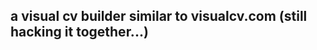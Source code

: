 ## a visual cv builder similar to visualcv.com (still hacking it together...)

[screenshot]: https://raw.githubusercontent.com/A-Maged/cv-builder-react/master/public/images/screenshot1.png
[screenshot]: https://raw.githubusercontent.com/A-Maged/cv-builder-react/master/public/images/screenshot2.png
